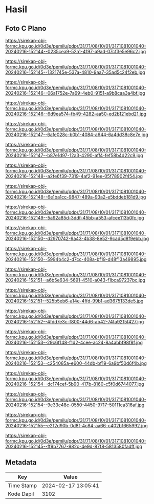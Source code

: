 # Hasil

## Foto C Plano

https://sirekap-obj-formc.kpu.go.id/0d3e/pemilu/pdpr/31/71/08/10/01/3171081001040-20240216-152144--0235cea9-52a1-4197-a9ad-07cf3e5e96c2.jpg

https://sirekap-obj-formc.kpu.go.id/0d3e/pemilu/pdpr/31/71/08/10/01/3171081001040-20240216-152145--1321745e-537a-4810-9aa7-35ad5c24f2eb.jpg

https://sirekap-obj-formc.kpu.go.id/0d3e/pemilu/pdpr/31/71/08/10/01/3171081001040-20240216-152146--06a1752e-7a69-4eb0-9151-a9b8caa3a4bf.jpg

https://sirekap-obj-formc.kpu.go.id/0d3e/pemilu/pdpr/31/71/08/10/01/3171081001040-20240216-152146--6d9ea574-fb49-4282-aa50-ed2b121ebd21.jpg

https://sirekap-obj-formc.kpu.go.id/0d3e/pemilu/pdpr/31/71/08/10/01/3171081001040-20240216-152147--6afe028c-b0b1-4084-a644-6a4dd38c8e7e.jpg

https://sirekap-obj-formc.kpu.go.id/0d3e/pemilu/pdpr/31/71/08/10/01/3171081001040-20240216-152147--b87e1d97-12a3-4290-aff4-fef58b4d22c9.jpg

https://sirekap-obj-formc.kpu.go.id/0d3e/pemilu/pdpr/31/71/08/10/01/3171081001040-20240216-152148--a2fe6f39-7319-4af2-91ee-05f78902f454.jpg

https://sirekap-obj-formc.kpu.go.id/0d3e/pemilu/pdpr/31/71/08/10/01/3171081001040-20240216-152148--6e1ba1cc-9847-489a-93a2-e5bddeb181d9.jpg

https://sirekap-obj-formc.kpu.go.id/0d3e/pemilu/pdpr/31/71/08/10/01/3171081001040-20240216-152149--5a92a85d-3ddf-45bb-a553-afcee113b0fc.jpg

https://sirekap-obj-formc.kpu.go.id/0d3e/pemilu/pdpr/31/71/08/10/01/3171081001040-20240216-152150--d2970742-9a43-4b38-8e52-9cad5d8f9ebb.jpg

https://sirekap-obj-formc.kpu.go.id/0d3e/pemilu/pdpr/31/71/08/10/01/3171081001040-20240216-152150--5994b4c2-d7cc-408a-bf19-d48f13a49895.jpg

https://sirekap-obj-formc.kpu.go.id/0d3e/pemilu/pdpr/31/71/08/10/01/3171081001040-20240216-152151--a6b5e634-5691-4510-a043-f1bca97237bc.jpg

https://sirekap-obj-formc.kpu.go.id/0d3e/pemilu/pdpr/31/71/08/10/01/3171081001040-20240216-152151--525b5eb6-a14e-4ffd-99b1-ad3675133de5.jpg

https://sirekap-obj-formc.kpu.go.id/0d3e/pemilu/pdpr/31/71/08/10/01/3171081001040-20240216-152152--4fdd7e3c-f800-44d6-ab42-74fa9215f427.jpg

https://sirekap-obj-formc.kpu.go.id/0d3e/pemilu/pdpr/31/71/08/10/01/3171081001040-20240216-152153--29c6f148-f1d2-4cee-ac24-8a4abbf98f8f.jpg

https://sirekap-obj-formc.kpu.go.id/0d3e/pemilu/pdpr/31/71/08/10/01/3171081001040-20240216-152153--c254085a-e600-44db-bf19-6a9bf50d6f4b.jpg

https://sirekap-obj-formc.kpu.go.id/0d3e/pemilu/pdpr/31/71/08/10/01/3171081001040-20240216-152154--dc174cef-5b90-417b-8160-c5f0d6744077.jpg

https://sirekap-obj-formc.kpu.go.id/0d3e/pemilu/pdpr/31/71/08/10/01/3171081001040-20240216-152154--9e33c48c-0550-4450-9717-50111ca316af.jpg

https://sirekap-obj-formc.kpu.go.id/0d3e/pemilu/pdpr/31/71/08/10/01/3171081001040-20240216-152155--e212d90b-0d8f-4c84-aa66-c402b1665992.jpg

https://sirekap-obj-formc.kpu.go.id/0d3e/pemilu/pdpr/31/71/08/10/01/3171081001040-20240216-152145--ff9b7767-982c-4e9d-87f8-5813580fadff.jpg


## Metadata

| Key        | Value               |
| ---------- | ------------------- |
| Time Stamp | 2024-02-17 13:05:41 |
| Kode Dapil | 3102                |



